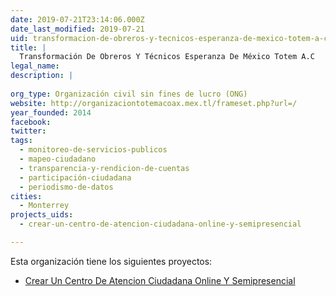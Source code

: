 ```yaml
---
date: 2019-07-21T23:14:06.000Z
date_last_modified: 2019-07-21
uid: transformacion-de-obreros-y-tecnicos-esperanza-de-mexico-totem-a-c
title: |
  Transformación De Obreros Y Técnicos Esperanza De México Totem A.C
legal_name: 
description: |
  
org_type: Organización civil sin fines de lucro (ONG)
website: http://organizaciontotemacoax.mex.tl/frameset.php?url=/
year_founded: 2014
facebook: 
twitter: 
tags:
  - monitoreo-de-servicios-publicos
  - mapeo-ciudadano
  - transparencia-y-rendicion-de-cuentas
  - participación-ciudadana
  - periodismo-de-datos
cities: 
  - Monterrey
projects_uids:
  - crear-un-centro-de-atencion-ciudadana-online-y-semipresencial

---
```


Esta organización tiene los siguientes proyectos:

- [Crear Un Centro De Atencion Ciudadana Online Y Semipresencial](/proyectos/crear-un-centro-de-atencion-ciudadana-online-y-semipresencial)
